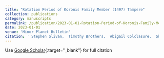 ```yaml
---
title: "Rotation Period of Koronis Family Member (1497) Tampere"
collection: publications
category: manuscripts
permalink: /publication/2023-01-01-Rotation-Period-of-Koronis-Family-Member-1497-Tampere
date: 2023-01-01
venue: 'Minor Planet Bulletin'
citation: ' Stephen Slivan,  Timothy Brothers,  Abigail Colclasure,  Skylar Larsen,  Claire McLellan-Cassivi,  Orisvaldo Neto,  Maurielle Noto,  Maya Redden,  Francis Wilkin,  Niha Das, &quot;Rotation Period of Koronis Family Member (1497) Tampere.&quot; Minor Planet Bulletin, 2023.'
---
```

Use [Google Scholar](https://scholar.google.com/scholar?q=Rotation+Period+of+Koronis+Family+Member+(1497)+Tampere){:target="_blank"} for full citation